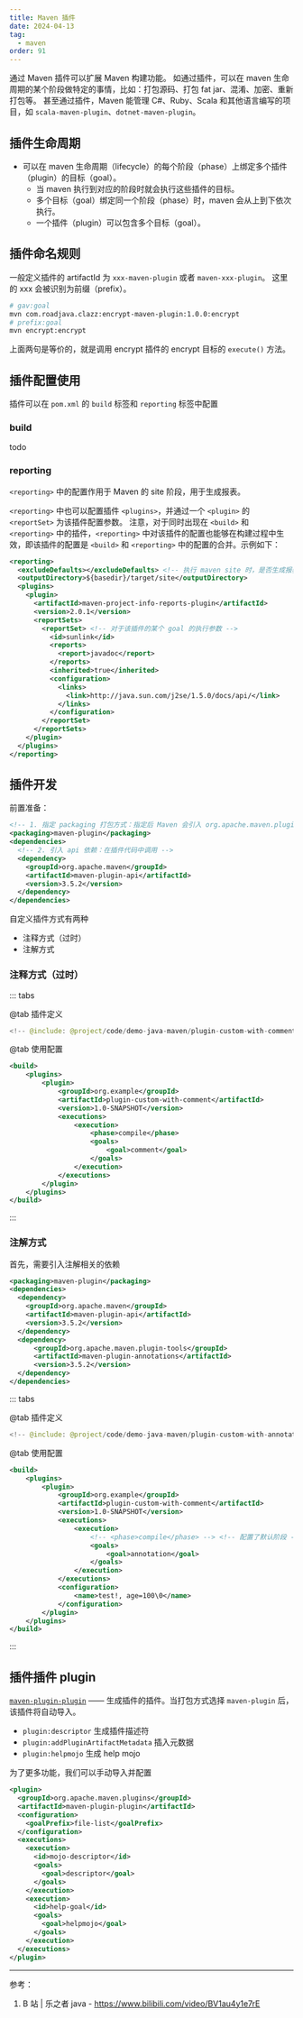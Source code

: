 ```yaml
---
title: Maven 插件
date: 2024-04-13
tag:
  - maven
order: 91
---
```


通过 Maven 插件可以扩展 Maven 构建功能。
如通过插件，可以在 maven 生命周期的某个阶段做特定的事情，比如：打包源码、打包 fat jar、混淆、加密、重新打包等。
甚至通过插件，Maven 能管理 C\#、Ruby、Scala 和其他语言编写的项目，如 `scala-maven-plugin`、`dotnet-maven-plugin`。

<!-- more -->

## 插件生命周期

- 可以在 maven 生命周期（lifecycle）的每个阶段（phase）上绑定多个插件（plugin）的目标（goal）。
  - 当 maven 执行到对应的阶段时就会执行这些插件的目标。
  - 多个目标（goal）绑定同一个阶段（phase）时，maven 会从上到下依次执行。
  - 一个插件（plugin）可以包含多个目标（goal）。

## 插件命名规则

一般定义插件的 artifactId 为 `xxx-maven-plugin` 或者 `maven-xxx-plugin`。
这里的 xxx 会被识别为前缀（prefix）。

```bash
# gav:goal
mvn com.roadjava.clazz:encrypt-maven-plugin:1.0.0:encrypt
# prefix:goal
mvn encrypt:encrypt
```

上面两句是等价的，就是调用 encrypt 插件的 encrypt 目标的 `execute()` 方法。

## 插件配置使用

插件可以在 `pom.xml` 的 `build` 标签和 `reporting` 标签中配置

### build

todo

### reporting

`<reporting>` 中的配置作用于 Maven 的 site 阶段，用于生成报表。

`<reporting>` 中也可以配置插件 `<plugins>`，并通过一个 `<plugin>` 的 `<reportSet>` 为该插件配置参数。
注意，对于同时出现在 `<build>` 和 `<reporting>` 中的插件，`<reporting>` 中对该插件的配置也能够在构建过程中生效，即该插件的配置是 `<build>` 和 `<reporting>` 中的配置的合并。示例如下：

```xml
<reporting>
  <excludeDefaults></excludeDefaults> <!-- 执行 maven site 时，是否生成报表，默认 false -->
  <outputDirectory>${basedir}/target/site</outputDirectory>
  <plugins>
    <plugin>
      <artifactId>maven-project-info-reports-plugin</artifactId>
      <version>2.0.1</version>
      <reportSets>
        <reportSet> <!-- 对于该插件的某个 goal 的执行参数 -->
          <id>sunlink</id>
          <reports>
            <report>javadoc</report>
          </reports>
          <inherited>true</inherited>
          <configuration>
            <links>
              <link>http://java.sun.com/j2se/1.5.0/docs/api/</link>
            </links>
          </configuration>
        </reportSet>
      </reportSets>
    </plugin>
  </plugins>
</reporting>
```

## 插件开发

前置准备：

```xml title="pom.xml"
<!-- 1. 指定 packaging 打包方式：指定后 Maven 会引入 org.apache.maven.plugins:maven-plugin-plugin 插件  -->
<packaging>maven-plugin</packaging>
<dependencies>
  <!-- 2. 引入 api 依赖：在插件代码中调用 -->
  <dependency>
    <groupId>org.apache.maven</groupId>
    <artifactId>maven-plugin-api</artifactId>
    <version>3.5.2</version>
  </dependency>
</dependencies>
```

自定义插件方式有两种

- 注释方式（过时）
- 注解方式

### 注释方式（过时）

<RepoLink path="/code/demo-java-maven/plugin-custom-with-comment/" />

::: tabs

@tab 插件定义

```java
<!-- @include: @project/code/demo-java-maven/plugin-custom-with-comment/src/main/java/org/example/CommentMojo.java -->
```

@tab 使用配置

```xml title="pom.xml"
<build>
    <plugins>
        <plugin>
            <groupId>org.example</groupId>
            <artifactId>plugin-custom-with-comment</artifactId>
            <version>1.0-SNAPSHOT</version>
            <executions>
                <execution>
                    <phase>compile</phase>
                    <goals>
                        <goal>comment</goal>
                    </goals>
                </execution>
            </executions>
        </plugin>
    </plugins>
</build>
```

:::

### 注解方式

首先，需要引入注解相关的依赖

```xml title="pom.xml"
<packaging>maven-plugin</packaging>
<dependencies>
  <dependency>
    <groupId>org.apache.maven</groupId>
    <artifactId>maven-plugin-api</artifactId>
    <version>3.5.2</version>
  </dependency>
  <dependency>
      <groupId>org.apache.maven.plugin-tools</groupId>
      <artifactId>maven-plugin-annotations</artifactId>
      <version>3.5.2</version>
  </dependency>
</dependencies>
```

::: tabs

@tab 插件定义

```java
<!-- @include: @project/code/demo-java-maven/plugin-custom-with-annotation/src/main/java/org/example/AnnotationMojo.java -->
```

@tab 使用配置

```xml title="pom.xml"
<build>
    <plugins>
        <plugin>
            <groupId>org.example</groupId>
            <artifactId>plugin-custom-with-comment</artifactId>
            <version>1.0-SNAPSHOT</version>
            <executions>
                <execution>
                    <!-- <phase>compile</phase> --> <!-- 配置了默认阶段 -->
                    <goals>
                        <goal>annotation</goal>
                    </goals>
                </execution>
            </executions>
            <configuration>
                <name>test!, age=100\0</name>
            </configuration>
        </plugin>
    </plugins>
</build>
```

:::

## 插件插件 plugin

[`maven-plugin-plugin`](https://maven.apache.org/plugin-tools/maven-plugin-plugin/) —— 生成插件的插件。当打包方式选择 `maven-plugin` 后，该插件将自动导入。

- `plugin:descriptor` 生成插件描述符
- `plugin:addPluginArtifactMetadata` 插入元数据
- `plugin:helpmojo` 生成 help mojo

为了更多功能，我们可以手动导入并配置

```xml
<plugin>
  <groupId>org.apache.maven.plugins</groupId>
  <artifactId>maven-plugin-plugin</artifactId>
  <configuration>
    <goalPrefix>file-list</goalPrefix>
  </configuration>
  <executions>
    <execution>
      <id>mojo-descriptor</id>
      <goals>
        <goal>descriptor</goal>
      </goals>
    </execution>
    <execution>
      <id>help-goal</id>
      <goals>
        <goal>helpmojo</goal>
      </goals>
    </execution>
  </executions>
</plugin>
```

---

参考：

1. B 站 | 乐之者 java - https://www.bilibili.com/video/BV1au4y1e7rE
